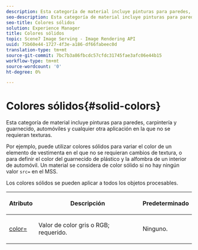 ```yaml
---
description: Esta categoría de material incluye pinturas para paredes, carpintería y guarnecido, automóviles y cualquier otra aplicación en la que no se requieran texturas.
seo-description: Esta categoría de material incluye pinturas para paredes, carpintería y guarnecido, automóviles y cualquier otra aplicación en la que no se requieran texturas.
seo-title: Colores sólidos
solution: Experience Manager
title: Colores sólidos
topic: Scene7 Image Serving - Image Rendering API
uuid: 75b60e44-1727-4f3e-a186-df66fabeec0d
translation-type: tm+mt
source-git-commit: 7bc7b3a86fbcdc57cfdc31745fae3afc06e44b15
workflow-type: tm+mt
source-wordcount: '0'
ht-degree: 0%

---
```



# Colores sólidos{#solid-colors}

Esta categoría de material incluye pinturas para paredes, carpintería y guarnecido, automóviles y cualquier otra aplicación en la que no se requieran texturas.

Por ejemplo, puede utilizar colores sólidos para variar el color de un elemento de vestimenta en el que no se requieran cambios de textura, o para definir el color del guarnecido de plástico y la alfombra de un interior de automóvil. Un material se considera de color sólido si no hay ningún valor `src=` en el MSS.

Los colores sólidos se pueden aplicar a todos los objetos procesables.

<table id="table_9245240311A44659A74C7A5EDD7D1503"> 
 <thead> 
  <tr> 
   <th colname="col1" class="entry"> <p>Atributo </p> </th> 
   <th colname="col2" class="entry"> <p>Descripción </p> </th> 
   <th colname="col3" class="entry"> <p>Predeterminado </p> </th> 
  </tr> 
 </thead>
 <tbody> 
  <tr> 
   <td colname="col1"> <p> <a href="../../../../../../ir-api/http-protocol/image-rendering-api-ref/c-ir-http-protocol-ref/c-ir-http-protocol-command-reference/r-ir-http-color.md#reference-ea3cba9edfe94dbab86d8f123a9ed0aa" type="reference" format="dita" scope="local"> <span class="codeph"> color=  </span> </a> </p> </td> 
   <td colname="col2"> <p> Valor de color gris o RGB; requerido. </p> </td> 
   <td colname="col3"> <p>Ninguno. </p> </td> 
  </tr> 
 </tbody> 
</table>

